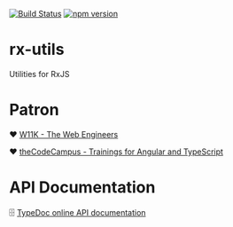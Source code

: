 
[![Build Status](https://travis-ci.org/w11k/rx-utils.svg?branch=master)](https://travis-ci.org/w11k/rx-utils)
[![npm version](https://badge.fury.io/js/%40w11k%2Frx-utils.svg)](https://badge.fury.io/js/%40w11k%2Frx-utils)

# rx-utils

Utilities for RxJS

# Patron

❤️ [W11K - The Web Engineers](https://www.w11k.de/)

❤️ [theCodeCampus - Trainings for Angular and TypeScript](https://www.thecodecampus.de/)


# API Documentation

🗄 [TypeDoc online API documentation](https://w11k.github.io/rx-utils/modules/_index_.html)
